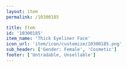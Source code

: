 ```yaml
---
layout: item
permalink: /10300185

title: Item
id: '10300185'
item_name: 'Thick Eyeliner Face'
icon_url: 'item/icon/customize/10300185.png'
sub_header: ['Gender: Female', 'Cosmetic']
footer: ['Untradable, Unsellable']
---
```

